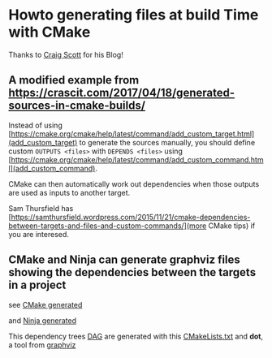 # Howto generating files at build Time with CMake

Thanks to [Craig Scott](https://crascit.com/author/crascit/) for his Blog!


## A modified example from https://crascit.com/2017/04/18/generated-sources-in-cmake-builds/

Instead of using [https://cmake.org/cmake/help/latest/command/add_custom_target.html](add_custom_target)
to generate the sources manually, you should define custom `OUTPUTS <files>` with `DEPENDS <files>` using
[https://cmake.org/cmake/help/latest/command/add_custom_command.html](add_custom_command).

CMake can then automatically work out dependencies when those outputs are used as inputs to another target.


Sam Thursfield has
[https://samthursfield.wordpress.com/2015/11/21/cmake-dependencies-between-targets-and-files-and-custom-commands/](more
CMake tips) if you are interesed.


## CMake and Ninja can generate graphviz files showing the dependencies between the targets in a project

see [CMake generated](MyProj.svg)

and [Ninja generated](deps.svg)


This dependency trees [DAG](https://en.wikipedia.org/wiki/Directed_acyclic_graph) are generated with this
[CMakeLists.txt](CMakeLists.txt) and **dot**, a tool from [graphviz](https://graphviz.org/Gallery/directed/ninja.html)

